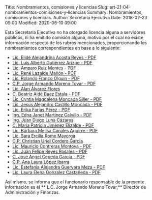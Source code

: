 Title: Nombramientos, comisiones y licencias
Slug: art-21-04-nombramientos-comisiones-y-licencias
Summary: Nombramientos, comisiones y licencias.
Author: Secretaría Ejecutiva
Date: 2018-02-23 09:00
Modified: 2020-06-10 09:00


 <script src="../date.js"></script>
<div id="date"> </div>

Esta Secretaría Ejecutiva no ha otorgado licencia alguna a servidores públicos, ni ha emitido comisión alguna, motivo por el cual no existe información respecto de los rubros mencionados, proporcionando los nombramientos correspondientes en base a lo siguiente:


* [Lic. Elidé Alejandrina Acosta Reyes - PDF](nom-eaar.pdf)
* [Lic. Luis Alberto Gutiérrez Arizpe - PDF](nom-laga.pdf)
* [Lic. Amparo Ruiz Montes - PDF](nom-arm.pdf)
* [Lic. René Lazalde Mañón - PDF](nom-rlm.pdf)
* [Lic. Rolando Franco Olguín - PDF](nom-rfo.pdf)
* [C.P. Jorge Armando Moreno Tovar - PDF](nom-jamt.pdf)
* [Lic. Alan Álvarez Flores](nom-aaf.pdf)
* [C. Beatriz Aidé Baez Estala - PDF](nom-babe.pdf)
* [Lic. Cyntia Magdalena Moncada Siller - PDF](nom-cmms.pdf)
* [Lic. Jesus Alejandro Castillo Moncada - PDF](nom-jcm.pdf)
* [Lic. Erika Farías Pérez - PDF](nom-efp.pdf)
* [Ing. Edna Janet Martinez Calvillo - PDF](nom-ejmc.pdf)
* [Ing. Juan Diego Luna Cázares](nom-jdlc.pdf)
* [C. María Patricia Jiménez Elizalde - PDF](nom-mpje.pdf)
* [Lic. Bárbara Melisa Canales Aguirre - PDF](nom-bmca.pdf)
* [Lic. Sara Ercilia Romo Mayorga](nom-serm.pdf)
* [C.P. Christian Uriel Cordero García](nom-cucg.pdf)
* [Lic. Mauricio Contreras Montoya - PDF](nom-mcm.pdf)
* [Lic. Juan Felipe Reyes Rosales - PDF](nom-jfrr.pdf)
* [C. José Angel Cepeda García - PDF](nom-jacg.pdf)
* [C.P. Ana Laura López Ibarra](nom-all.pdf)
* [Lic. Estefanía Alejandra Guervara Meza - PDF](nom-eagm.pdf)
* [Lic. Laura Elena Gonzalez Castañeda - PDF](nom-legc.pdf)




Así mismo, se informa que el funcionario responsable de la presente información es el ** L.C. Jorge Armando Moreno Tovar,** Director de Administración y Finanzas.
